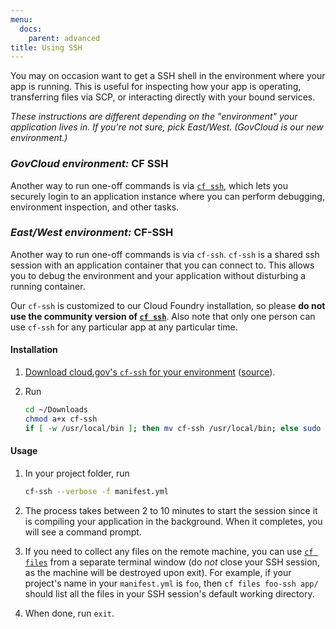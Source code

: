 ```yaml
---
menu:
  docs:
    parent: advanced
title: Using SSH
---
```


You may on occasion want to get a SSH shell in the environment where your app is running. This is useful for inspecting how your app is operating, transferring files via SCP, or interacting directly with your bound services.


*These instructions are different depending on the "environment" your application lives in. If you're not sure, pick East/West. (GovCloud is our new environment.)*

### *GovCloud environment:* CF SSH

Another way to run one-off commands is via [`cf ssh`](https://docs.cloudfoundry.org/devguide/deploy-apps/ssh-apps.html#ssh-command), which lets you securely login to an application instance where you can perform debugging, environment inspection, and other tasks.

### *East/West environment:* CF-SSH

Another way to run one-off commands is via `cf-ssh`. `cf-ssh` is a shared ssh session with an application container that you can connect to. This allows you to debug the environment and your application without disturbing a running container.

Our `cf-ssh` is customized to our Cloud Foundry installation, so please **do not use the community version of [`cf ssh`](https://docs.cloudfoundry.org/devguide/deploy-apps/ssh-apps.html)**. Also note that only one person can use `cf-ssh` for any particular app at any particular time.

#### Installation

1. [Download cloud.gov's `cf-ssh` for your environment](https://github.com/18F/cf-ssh/releases/) ([source](https://github.com/18F/cf-ssh/tree/18f)).
1. Run

    ```bash
    cd ~/Downloads
    chmod a+x cf-ssh
    if [ -w /usr/local/bin ]; then mv cf-ssh /usr/local/bin; else sudo mv cf-ssh /usr/local/bin; fi
    ```

#### Usage

1. In your project folder, run

    ```bash
    cf-ssh --verbose -f manifest.yml
    ```

1. The process takes between 2 to 10 minutes to start the session since it is compiling your application in the background. When it completes, you will see a command prompt.

1. If you need to collect any files on the remote machine, you can use [`cf files`][] from a separate terminal window (do *not* close your SSH session, as the machine will be destroyed upon exit). For example, if your project's name in your `manifest.yml` is `foo`, then `cf files foo-ssh app/` should list all the files in your SSH session's default working directory.

1. When done, run `exit`.

[`cf files`]: http://cli.cloudfoundry.org/en-US/cf/files.html
